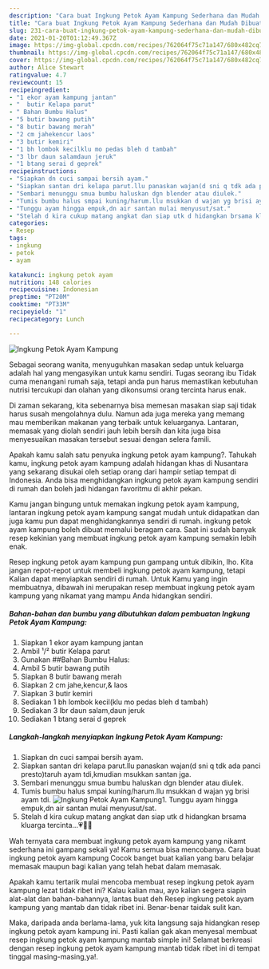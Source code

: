 ```yaml
---
description: "Cara buat Ingkung Petok Ayam Kampung Sederhana dan Mudah Dibuat"
title: "Cara buat Ingkung Petok Ayam Kampung Sederhana dan Mudah Dibuat"
slug: 231-cara-buat-ingkung-petok-ayam-kampung-sederhana-dan-mudah-dibuat
date: 2021-01-20T01:12:49.367Z
image: https://img-global.cpcdn.com/recipes/762064f75c71a147/680x482cq70/ingkung-petok-ayam-kampung-foto-resep-utama.jpg
thumbnail: https://img-global.cpcdn.com/recipes/762064f75c71a147/680x482cq70/ingkung-petok-ayam-kampung-foto-resep-utama.jpg
cover: https://img-global.cpcdn.com/recipes/762064f75c71a147/680x482cq70/ingkung-petok-ayam-kampung-foto-resep-utama.jpg
author: Alice Stewart
ratingvalue: 4.7
reviewcount: 15
recipeingredient:
- "1 ekor ayam kampung jantan"
- "  butir Kelapa parut"
- " Bahan Bumbu Halus"
- "5 butir bawang putih"
- "8 butir bawang merah"
- "2 cm jahekencur laos"
- "3 butir kemiri"
- "1 bh lombok kecilklu mo pedas bleh d tambah"
- "3 lbr daun salamdaun jeruk"
- "1 btang serai d geprek"
recipeinstructions:
- "Siapkan dn cuci sampai bersih ayam."
- "Siapkan santan dri kelapa parut.llu panaskan wajan(d sni q tdk ada panci presto)taruh ayam tdi,kmudian msukkan santan jga."
- "Sembari menunggu smua bumbu haluskan dgn blender atau diulek."
- "Tumis bumbu halus smpai kuning/harum.llu msukkan d wajan yg brisi ayam tdi."
- "Tunggu ayam hingga empuk,dn air santan mulai menyusut/sat."
- "Stelah d kira cukup matang angkat dan siap utk d hidangkan brsama kluarga tercinta...💗🥰🥰"
categories:
- Resep
tags:
- ingkung
- petok
- ayam

katakunci: ingkung petok ayam 
nutrition: 148 calories
recipecuisine: Indonesian
preptime: "PT20M"
cooktime: "PT33M"
recipeyield: "1"
recipecategory: Lunch

---
```



![Ingkung Petok Ayam Kampung](https://img-global.cpcdn.com/recipes/762064f75c71a147/680x482cq70/ingkung-petok-ayam-kampung-foto-resep-utama.jpg)

Sebagai seorang wanita, menyuguhkan masakan sedap untuk keluarga adalah hal yang mengasyikan untuk kamu sendiri. Tugas seorang ibu Tidak cuma menangani rumah saja, tetapi anda pun harus memastikan kebutuhan nutrisi tercukupi dan olahan yang dikonsumsi orang tercinta harus enak.

Di zaman  sekarang, kita sebenarnya bisa memesan masakan siap saji tidak harus susah mengolahnya dulu. Namun ada juga mereka yang memang mau memberikan makanan yang terbaik untuk keluarganya. Lantaran, memasak yang diolah sendiri jauh lebih bersih dan kita juga bisa menyesuaikan masakan tersebut sesuai dengan selera famili. 



Apakah kamu salah satu penyuka ingkung petok ayam kampung?. Tahukah kamu, ingkung petok ayam kampung adalah hidangan khas di Nusantara yang sekarang disukai oleh setiap orang dari hampir setiap tempat di Indonesia. Anda bisa menghidangkan ingkung petok ayam kampung sendiri di rumah dan boleh jadi hidangan favoritmu di akhir pekan.

Kamu jangan bingung untuk memakan ingkung petok ayam kampung, lantaran ingkung petok ayam kampung sangat mudah untuk didapatkan dan juga kamu pun dapat menghidangkannya sendiri di rumah. ingkung petok ayam kampung boleh dibuat memalui beragam cara. Saat ini sudah banyak resep kekinian yang membuat ingkung petok ayam kampung semakin lebih enak.

Resep ingkung petok ayam kampung pun gampang untuk dibikin, lho. Kita jangan repot-repot untuk membeli ingkung petok ayam kampung, tetapi Kalian dapat menyiapkan sendiri di rumah. Untuk Kamu yang ingin membuatnya, dibawah ini merupakan resep membuat ingkung petok ayam kampung yang nikamat yang mampu Anda hidangkan sendiri.

<!--inarticleads1-->

##### Bahan-bahan dan bumbu yang dibutuhkan dalam pembuatan Ingkung Petok Ayam Kampung:

1. Siapkan 1 ekor ayam kampung jantan
1. Ambil  ¹/² butir Kelapa parut
1. Gunakan  ##Bahan Bumbu Halus:
1. Ambil 5 butir bawang putih
1. Siapkan 8 butir bawang merah
1. Siapkan 2 cm jahe,kencur,&amp; laos
1. Siapkan 3 butir kemiri
1. Sediakan 1 bh lombok kecil(klu mo pedas bleh d tambah)
1. Sediakan 3 lbr daun salam,daun jeruk
1. Sediakan 1 btang serai d geprek




<!--inarticleads2-->

##### Langkah-langkah menyiapkan Ingkung Petok Ayam Kampung:

1. Siapkan dn cuci sampai bersih ayam.
1. Siapkan santan dri kelapa parut.llu panaskan wajan(d sni q tdk ada panci presto)taruh ayam tdi,kmudian msukkan santan jga.
1. Sembari menunggu smua bumbu haluskan dgn blender atau diulek.
1. Tumis bumbu halus smpai kuning/harum.llu msukkan d wajan yg brisi ayam tdi.
<img src="//assets-global.cpcdn.com/assets/icons/button_play-2c75c40dde080a61004c1f40b05d8f140eaff45d7e9e6481dc71c63d2e7c4909.png" alt="Ingkung Petok Ayam Kampung">1. Tunggu ayam hingga empuk,dn air santan mulai menyusut/sat.
1. Stelah d kira cukup matang angkat dan siap utk d hidangkan brsama kluarga tercinta...💗🥰🥰




Wah ternyata cara membuat ingkung petok ayam kampung yang nikamt sederhana ini gampang sekali ya! Kamu semua bisa mencobanya. Cara buat ingkung petok ayam kampung Cocok banget buat kalian yang baru belajar memasak maupun bagi kalian yang telah hebat dalam memasak.

Apakah kamu tertarik mulai mencoba membuat resep ingkung petok ayam kampung lezat tidak ribet ini? Kalau kalian mau, ayo kalian segera siapin alat-alat dan bahan-bahannya, lantas buat deh Resep ingkung petok ayam kampung yang mantab dan tidak ribet ini. Benar-benar taidak sulit kan. 

Maka, daripada anda berlama-lama, yuk kita langsung saja hidangkan resep ingkung petok ayam kampung ini. Pasti kalian gak akan menyesal membuat resep ingkung petok ayam kampung mantab simple ini! Selamat berkreasi dengan resep ingkung petok ayam kampung mantab tidak ribet ini di tempat tinggal masing-masing,ya!.


